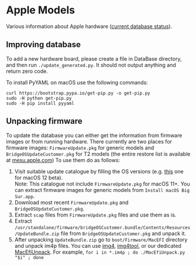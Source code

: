 Apple Models
===========

Various information about Apple hardware
([current database status](https://github.com/acidanthera/OpenCorePkg/blob/master/AppleModels/DataBase.md)).

## Improving database

To add a new hardware board, please create a file in DataBase
directory, and then run `./update_generated.py`. It should not
output anything and return zero code.

To install PyYAML on macOS use the following commands:

```
curl https://bootstrap.pypa.io/get-pip.py -o get-pip.py
sudo -H python get-pip.py
sudo -H pip install pyyaml
```

## Unpacking firmware

To update the database you can either get the information from firmware images or from
running hardware. There currently are two places for firmware images: `FirmwareUpdate.pkg`
for generic models and `BridgeOSUpdateCustomer.pkg` for T2 models (the entire restore list
is available at [mesu.apple.com](https://mesu.apple.com/assets/bridgeos/com_apple_bridgeOSIPSW/com_apple_bridgeOSIPSW.xml))
To use them do as follows:

1. Visit suitable update catalogue by filling the OS versions (e.g. [this](https://swscan.apple.com/content/catalogs/others/index-12seed-12-10.16-10.15-10.14-10.13-10.12-10.11-10.10-10.9-mountainlion-lion-snowleopard-leopard.merged-1.sucatalog.gz) one for macOS 12 beta).  
Note: This catalogue not include `FirmwareUpdate.pkg` for macOS 11+. You can extract  firmware images for generic models from `Install macOS Big Sur.app`.
2. Download most recent `FirmwareUpdate.pkg` and `BridgeOSUpdateCustomer.pkg`.
3. Extract `scap` files from `FirmwareUpdate.pkg` files and use them as is.
4. Extract `/usr/standalone/firmware/bridgeOSCustomer.bundle/Contents/Resources/UpdateBundle.zip`
   file from `BridgeOSUpdateCustomer.pkg` and unpack it.
5. After unpacking `UpdateBundle.zip` go to `boot/Firmware/MacEFI` directory and unpack im4p files.
   You can use [img4](https://github.com/xerub/img4lib), [img4tool](https://github.com/tihmstar/img4tool), or our dedicated [MacEfiUnpack](https://github.com/acidanthera/OpenCorePkg/blob/master/Utilities/MacEfiUnpack/MacEfiUnpack.py). For example, `for i in *.im4p ; do ./MacEfiUnpack.py "$i" ; done`
